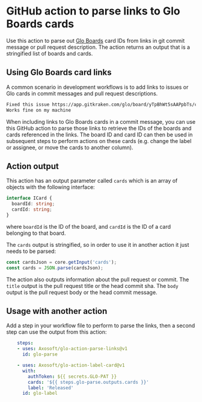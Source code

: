 # GitHub action to parse links to Glo Boards cards

Use this action to parse out [Glo Boards](https://www.gitkraken.com/glo) card IDs from links in git commit message or pull request description.
The action returns an output that is a stringified list of boards and cards.

## Using Glo Boards card links
A common scenario in development workflows is to add links to issues or Glo cards in commit messages and pull request descriptions.
```md
Fixed this issue https://app.gitkraken.com/glo/board/yTpBhWt5sAAPpbTs/card/XTpBhVr8GQAQzaCa
Works fine on my machine
```

When including links to Glo Boards cards in a commit message, you can use this GitHub action to parse those links
to retrieve the IDs of the boards and cards referenced in the links.
The board ID and card ID can then be used in subsequent steps to perform actions on these cards
(e.g. change the label or assignee, or move the cards to another column).

## Action output
This action has an output parameter called `cards` which is an array of objects with the following interface:
```ts
interface ICard {
  boardId: string;
  cardId: string;
}
```
where `boardId` is the ID of the board, and `cardId` is the ID of a card belonging to that board.

The `cards` output is stringified, so in order to use it in another action it just needs to be parsed:
```ts
const cardsJson = core.getInput('cards');
const cards = JSON.parse(cardsJson);
```

The action also outputs information about the pull request or commit.
The `title` output is the pull request title or the head commit sha.
The `body` output is the pull request body or the head commit message.

## Usage with another action
Add a step in your workflow file to perform to parse the links, then a second step can use the output from this action:
```yaml
    steps:
    - uses: Axosoft/glo-action-parse-links@v1
      id: glo-parse

    - uses: Axosoft/glo-action-label-card@v1
      with:
        authToken: ${{ secrets.GLO-PAT }}
        cards: '${{ steps.glo-parse.outputs.cards }}'
        label: 'Released'
      id: glo-label
```
